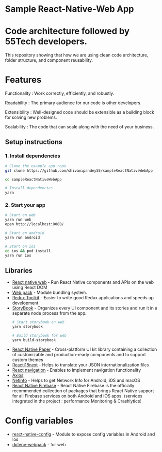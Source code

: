# Sample React-Native-Web App
# Code architecture followed by 55Tech developers.
This repository showing that how we are using clean code architecture, folder structure, and component reusability.

# Features
Functionality : Work correctly, efficiently, and robustly.

Readability : The primary audience for our code is other developers.

Extensibility : Well-designed code should be extensible as a building block for solving new problems.

Scalability : The code that can scale along with the need of your business.

## Setup instructions

### 1. Install dependencies
```sh
# Clone the example app repo
git clone https://github.com/shivanipandey55/sampleReactNativeWebApp
```
```sh
cd sampleReactNativeWebApp
```
```sh
# Install dependencies
yarn
```
### 2. Start your app 
```sh
# Start on web 
yarn run web 
open http://localhost:8080/
```
```sh
# Start on android 
yarn run android 
```
```sh
# Start on ios
cd ios && pod install 
yarn run ios
```


## Libraries
- [React native web](https://github.com/necolas/react-native-web) - Run React Native components and APIs on the web using React DOM
- [Web pack](https://webpack.js.org/) - Module bundling system.
- [Redux Toolkit](https://redux-toolkit.js.org/) - Easier to write good Redux applications and speeds up development
- [StoryBook](https://storybook.js.org/) - Organizes every UI component and its stories and run it in a separate node process from the app.
  ```sh
  # Start storybook on web 
  yarn storybook
  ```
  ```sh
  # Build storybook for web
  yarn build-storybook
  ```
- [React Native Paper](https://reactnativepaper.com/) - Cross-platform UI kit library containing a collection of customizable and production-ready    components and to support custom themes
- [Reacti18next](https://react.i18next.com/getting-started) - Helps to translate your JSON internationalization files
- [React navigation](https://reactnavigation.org/docs/getting-started/) - Enables to implement navigation functionality
- [Axios](https://www.npmjs.com/package/axios#features)
- [Netinfo](https://github.com/react-native-netinfo/react-native-netinfo) - Helps to get Network Info for Android, iOS and macOS
- [React Native Firebase](https://rnfirebase.io/) - React Native Firebase is the officially recommended collection of packages that brings React Native support for all Firebase services on both Android and iOS apps. (services integrated in the project : performance Monitoring & Crashlytics)
# Config variables
- [react-native-config](https://github.com/luggit/react-native-config) - Module to expose config variables in Android and Ios
- [dotenv-webpack](https://www.npmjs.com/package/dotenv-webpack) - for web
